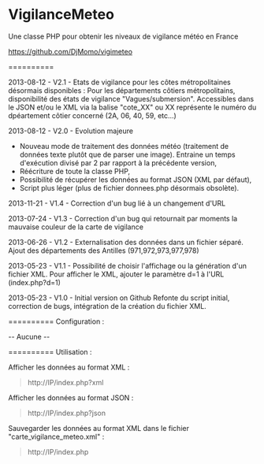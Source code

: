 VigilanceMeteo
=================

Une classe PHP pour obtenir les niveaux de vigilance météo en France

https://github.com/DjMomo/vigimeteo

==========

2013-08-12 - V2.1 - Etats de vigilance pour les côtes métropolitaines désormais disponibles :
Pour les départements côtiers métropolitains, disponibilité des états de vigilance "Vagues/submersion". Accessibles dans le JSON et/ou le XML via la balise "cote_XX" ou XX représente le numéro du dpéartement côtier concerné (2A, 06, 40, 59, etc...)

2013-08-12 - V2.0 - Evolution majeure
- Nouveau mode de traitement des données météo (traitement de données texte plutôt que de parser une image). Entraine un temps d'exécution divisé par 2 par rapport à la précédente version,
- Réécriture de toute la classe PHP,
- Possibilité de récupérer les données au format JSON (XML par défaut),
- Script plus léger (plus de fichier donnees.php désormais obsolète).

2013-11-21 - V1.4 - Correction d'un bug lié à un changement d'URL

2013-07-24 - V1.3 - Correction d'un bug qui retournait par moments la mauvaise couleur de la carte de vigilance

2013-06-26 - V1.2 - Externalisation des données dans un fichier séparé. Ajout des départements des Antilles (971,972,973,977,978)

2013-05-23 - V1.1 - Possibilité de choisir l'affichage ou la génération d'un fichier XML. 
Pour afficher le XML, ajouter le paramètre d=1 à l'URL (index.php?d=1)

2013-05-23 - V1.0 - Initial version on Github
Refonte du script initial, correction de bugs, intégration de la création du fichier XML.

==========
Configuration :

-- Aucune --

==========
Utilisation :

Afficher les données au format XML :
> http://IP/index.php?xml

Afficher les données au format JSON :
> http://IP/index.php?json

Sauvegarder les données au format XML dans le fichier "carte_vigilance_meteo.xml" :
> http://IP/index.php
